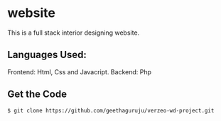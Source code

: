 # website
This is a full stack interior designing website.

## Languages Used:
Frontend: Html, Css and Javacript. Backend: Php 


## Get the Code

```
$ git clone https://github.com/geethaguruju/verzeo-wd-project.git
```
